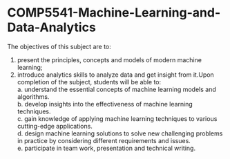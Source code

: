# COMP5541-Machine-Learning-and-Data-Analytics
The objectives of this subject are to: 
1. present the principles, concepts and models of modern machine learning; 
2. introduce analytics skills to analyze data and get insight from it.Upon completion of the subject, students will be able to: <br>
  a. understand the essential concepts of machine learning models and algorithms. <br>
  b. develop insights into the effectiveness of machine learning techniques. <br>
  c. gain knowledge of applying machine learning techniques to various cutting-edge applications.<br> 
  d. design machine learning solutions to solve new challenging problems in practice by considering different requirements and issues. <br>
  e. participate in team work, presentation and technical writing.<br>
